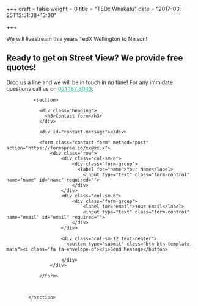 +++
draft = false
weight = 0
title = "TEDx Whakatu"
date = "2017-03-25T12:51:38+13:00"

+++

We will livestream this years TedX Wellington to Nelson!

<section>

                

<h1 id="ready-to-get-on-street-view-we-provide-free-quotes">Ready to get on Street View? We provide free quotes!</h1>

<p>Drop us a line and we will be in touch in no time! For any immidate questions call us on <a style="color: #2aaf8d;" href="tel:0211878043">021 187 8043</a>.
<br></p>


              <section>   

                <div class="heading">
                  <h3>Contact form</h3>
                </div>

                <div id="contact-message"></div>

                <form class="contact-form" method="post" action="https://formspree.io/xx@xx.x">
                    <div class="row">
                        <div class="col-sm-6">
                            <div class="form-group">
                              <label for="name">Your Name</label>
                                <input type="text" class="form-control" name="name" id="name" required="">
                            </div>
                        </div>
                        <div class="col-sm-6">
                            <div class="form-group">
                                <label for="email">Your Email</label>
                                <input type="text" class="form-control" name="email" id="email" required="">
                            </div>
                        </div>

                        <div class="col-sm-12 text-center">
                          <button type="submit" class="btn btn-template-main"><i class="fa fa-envelope-o"></i>Send Message</button>

                        </div>
                    </div>
                    
                </form>

                

            </section>
